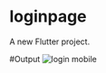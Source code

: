 # loginpage

A new Flutter project.

#Output
![login mobile](https://github.com/TahmidMannanDipu/LoginPage/assets/143392225/510cc29f-0c40-46b9-af2b-7642e5538fee)
